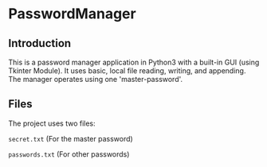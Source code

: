 # PasswordManager
## Introduction
This is a password manager application in Python3 with a built-in GUI (using Tkinter Module). It uses basic, local file reading, writing, and appending. The manager operates using one 'master-password'.
## Files
The project uses two files:

`secret.txt` (For the master password)

`passwords.txt` (For other passwords)
